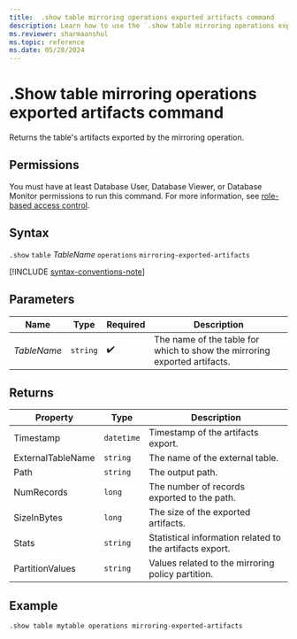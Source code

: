 ```yaml
---
title:  .show table mirroring operations exported artifacts command
description: Learn how to use the `.show table mirroring operations exported artifacts` command to check the mirroring operations exported artifacts.
ms.reviewer: sharmaanshul
ms.topic: reference
ms.date: 05/28/2024
---
```

# .Show table mirroring operations exported artifacts command

Returns the table's artifacts exported by the mirroring operation. <!-- Filter the results by the Timestamp column in the command to view only records of interest. The history of exported artifacts is retained for 14 days.-->
<!--The command will not return any results if executed on a [follower database](../../../follower.md), it must be executed against the leader database.-->

## Permissions

You must have at least Database User, Database Viewer, or Database Monitor permissions to run this command. For more information, see [role-based access control](../access-control/role-based-access-control.md).

## Syntax

`.show` `table` *TableName* `operations` `mirroring-exported-artifacts`

[!INCLUDE [syntax-conventions-note](../../../includes/syntax-conventions-note.md)]

## Parameters

| Name | Type | Required | Description |
|--|--|--|--|
| *TableName* | `string` |  :heavy_check_mark: | The name of the table for which to show the mirroring exported artifacts. |

## Returns

| Property | Type | Description |
|-------------------|----------|----------------------------------------|
| Timestamp         | `datetime` | Timestamp of the artifacts export. |
| ExternalTableName | `string` | The name of the external table. |
| Path              | `string` | The output path. |
| NumRecords        | `long` | The number of records exported to the path. |
| SizeInBytes        | `long` | The size of the exported artifacts. |
| Stats | `string` | Statistical information related to the artifacts export. |
| PartitionValues| `string` | Values related to the mirroring policy partition.   |

## Example

```kusto
.show table mytable operations mirroring-exported-artifacts
```


